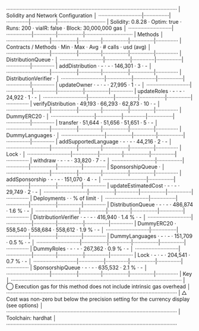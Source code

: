 ··················································································································
|  Solidity and Network Configuration                                                                            │
·····························|·················|···············|·················|································
|  Solidity: 0.8.28          ·  Optim: true    ·  Runs: 200    ·  viaIR: false   ·     Block: 30,000,000 gas     │
·····························|·················|···············|·················|································
|  Methods                                                                                                       │
·····························|·················|···············|·················|················|···············
|  Contracts / Methods       ·  Min            ·  Max          ·  Avg            ·  # calls       ·  usd (avg)   │
·····························|·················|···············|·················|················|···············
|  DistributionQueue         ·                                                                                   │
·····························|·················|···············|·················|················|···············
|      addDistribution       ·              -  ·            -  ·        146,301  ·             3  ·           -  │
·····························|·················|···············|·················|················|···············
|  DistributionVerifier      ·                                                                                   │
·····························|·················|···············|·················|················|···············
|      updateOwner           ·              -  ·            -  ·         27,995  ·             1  ·           -  │
·····························|·················|···············|·················|················|···············
|      updateRoles           ·              -  ·            -  ·         24,922  ·             1  ·           -  │
·····························|·················|···············|·················|················|···············
|      verifyDistribution    ·         49,193  ·       66,293  ·         62,873  ·            10  ·           -  │
·····························|·················|···············|·················|················|···············
|  DummyERC20                ·                                                                                   │
·····························|·················|···············|·················|················|···············
|      transfer              ·         51,644  ·       51,656  ·         51,651  ·             5  ·           -  │
·····························|·················|···············|·················|················|···············
|  DummyLanguages            ·                                                                                   │
·····························|·················|···············|·················|················|···············
|      addSupportedLanguage  ·              -  ·            -  ·         44,216  ·             2  ·           -  │
·····························|·················|···············|·················|················|···············
|  Lock                      ·                                                                                   │
·····························|·················|···············|·················|················|···············
|      withdraw              ·              -  ·            -  ·         33,820  ·             7  ·           -  │
·····························|·················|···············|·················|················|···············
|  SponsorshipQueue          ·                                                                                   │
·····························|·················|···············|·················|················|···············
|      addSponsorship        ·              -  ·            -  ·        151,070  ·             4  ·           -  │
·····························|·················|···············|·················|················|···············
|      updateEstimatedCost   ·              -  ·            -  ·         29,749  ·             2  ·           -  │
·····························|·················|···············|·················|················|···············
|  Deployments                                 ·                                 ·  % of limit    ·              │
·····························|·················|···············|·················|················|···············
|  DistributionQueue         ·              -  ·            -  ·        486,874  ·         1.6 %  ·           -  │
·····························|·················|···············|·················|················|···············
|  DistributionVerifier      ·              -  ·            -  ·        416,940  ·         1.4 %  ·           -  │
·····························|·················|···············|·················|················|···············
|  DummyERC20                ·        558,540  ·      558,684  ·        558,612  ·         1.9 %  ·           -  │
·····························|·················|···············|·················|················|···············
|  DummyLanguages            ·              -  ·            -  ·        151,709  ·         0.5 %  ·           -  │
·····························|·················|···············|·················|················|···············
|  DummyRoles                ·              -  ·            -  ·        267,362  ·         0.9 %  ·           -  │
·····························|·················|···············|·················|················|···············
|  Lock                      ·              -  ·            -  ·        204,541  ·         0.7 %  ·           -  │
·····························|·················|···············|·················|················|···············
|  SponsorshipQueue          ·              -  ·            -  ·        635,532  ·         2.1 %  ·           -  │
·····························|·················|···············|·················|················|···············
|  Key                                                                                                           │
··················································································································
|  ◯  Execution gas for this method does not include intrinsic gas overhead                                      │
··················································································································
|  △  Cost was non-zero but below the precision setting for the currency display (see options)                   │
··················································································································
|  Toolchain:  hardhat                                                                                           │
··················································································································